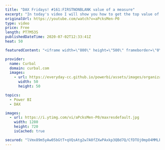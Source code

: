 ```yaml
---
title: "DAX Fridays! #161:FIRSTNONBLANK value of a measure"
excerpt: "In today's video I will show you how to get the top value of a measure so we can crack the billionaire's algorithm.  Link if you want to play with the report: https://app.powerbi.com/view?r=eyJrIjoiY2E2NWFhZGUtYTU4Ni00ODkwLWIyYjAtZDAxZjhmMTgxY2Y5IiwidCI6IjRmMWNiNzZmLTlhODUtNDc3Mi04MWIwLTVkYWVjZjlmYTQyMCIsImMiOjh9"
originalUrl: https://youtube.com/watch?v=aPcksMen-P0
type: video
price: Free
length: PT7M53S
publishedDateTime: 2020-07-02T12:33:41Z
heat: 50

featuredContent: "<iframe width=\"800\" height=\"500\" frameborder=\"0\" src=\"https://www.youtube.com/embed/aPcksMen-P0\" allow=\"accelerometer; autoplay; encrypted-media; gyroscope; picture-in-picture\" allowfullscreen></iframe>"

provider:
  name: Curbal
  domain: curbal.com
  images:
    - url: https://everyday-cc.github.io/powerbi/assets/images/organizations/curbal.com-50x50.jpg
      width: 50
      height: 50

topics:
  - Power BI
  - DAX

images:
  - url: https://i.ytimg.com/vi/aPcksMen-P0/maxresdefault.jpg
    width: 1280
    height: 720
    isCached: true

secured: "lVmx89m5yAw05bGtT+qVQsAtg2w7A0fZXwPAxkp3QBd7Q/CfDTOj0mpO4MMLPg99yDRKp79cjbO4kE19+/Qh238uRl7zjuFpj9OxcYYIa//pVz7X5SNnaiNFXNXs6X6V018VBO7H9nyEEUbyyaHs9ROec+mk56QaaTJI88KS05Q113UFL/Ldzz1PIxL3da85DU11+tco+RNc7gI3v0pR92MiDcY4uQVay7cP3TImwIGNHdTQZdH3+x7LtcuTbIJ7bWEy5ouWxFGMo58F+NSuMHYMyOhj6gbTp1eGErQfCChsYw/eq0XazNTvfZmeILUj9AS3NPgzsJVpI5hftWTpnoUlvMbsY87//H+hjrANPcuRTNOyt82khOCFdV0W4LdN+FMvuSCkbTQOf0nlcUpe6V5vl+NR0+zwKdN1nT+DjTQ=;P2EquTizNRfDtdnGMrLa2g=="
---
```


